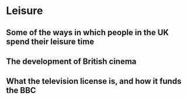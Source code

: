 # Leisure

## Some of the ways in which people in the UK spend their leisure time

## The development of British cinema

## What the television license is, and how it funds the BBC